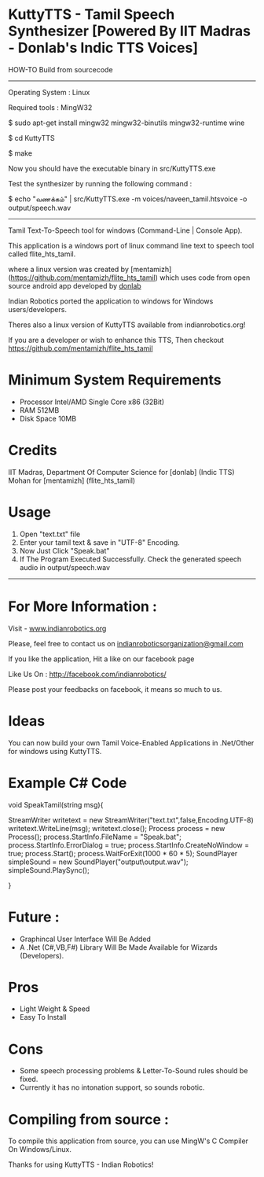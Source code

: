 KuttyTTS - Tamil Speech Synthesizer [Powered By IIT Madras - Donlab's Indic TTS Voices]
=======================================================================================

HOW-TO Build from sourcecode
****************************

Operating System : Linux

Required tools : MingW32

$ sudo apt-get install mingw32 mingw32-binutils mingw32-runtime wine

$ cd KuttyTTS

$ make

Now you should have the executable binary in src/KuttyTTS.exe

Test the synthesizer by running the following command :

$ echo "வணக்கம்" | src/KuttyTTS.exe -m voices/naveen_tamil.htsvoice -o output/speech.wav

*****************************************************************************

Tamil Text-To-Speech tool for windows (Command-Line | Console App).

This application is a windows port of linux command line text to speech tool called flite_hts_tamil.

where a linux version was created by [mentamizh] (https://github.com/mentamizh/flite_hts_tamil)
which uses code from open source android app developed by [donlab](http://www.iitm.ac.in/donlab/tts/index.php)

Indian Robotics ported the application to windows for Windows users/developers.

Theres also a linux version of KuttyTTS available from indianrobotics.org!

If you are a developer or wish to enhance this TTS,
Then checkout https://github.com/mentamizh/flite_hts_tamil


Minimum System Requirements
===========================

* Processor	Intel/AMD Single Core x86 (32Bit)
* RAM		512MB
* Disk Space	10MB

Credits
=======

IIT Madras, Department Of Computer Science for [donlab] (Indic TTS)
Mohan for [mentamizh] (flite_hts_tamil)

Usage
=====

1. Open "text.txt" file
2. Enter your tamil text & save in "UTF-8" Encoding.
3. Now Just Click "Speak.bat"
4. If The Program Executed Successfully. Check the generated speech audio in output/speech.wav

***************************************************************************************************************

For More Information :
======================

Visit - www.indianrobotics.org

Please, feel free to contact us on indianroboticsorganization@gmail.com

If you like the application, Hit a like on our facebook page

Like Us On : http://facebook.com/indianrobotics/

Please post your feedbacks on facebook, it means so much to us.

Ideas
=====

You can now build your own Tamil Voice-Enabled Applications in .Net/Other for windows using KuttyTTS.

Example C# Code
================

void SpeakTamil(string msg){

StreamWriter writetext = new StreamWriter("text.txt",false,Encoding.UTF-8)
writetext.WriteLine(msg);
writetext.close();
Process process = new Process();
process.StartInfo.FileName = "Speak.bat";
process.StartInfo.ErrorDialog = true;
process.StartInfo.CreateNoWindow = true;
process.Start();
process.WaitForExit(1000 * 60 * 5);
SoundPlayer simpleSound = new SoundPlayer("output\output.wav");
simpleSound.PlaySync();

}

Future :
========

* Graphincal User Interface Will Be Added
* A .Net (C#,VB,F#) Library Will Be Made Available for Wizards (Developers).

Pros
=====

* Light Weight & Speed
* Easy To Install

Cons
=====

* Some speech processing problems & Letter-To-Sound rules should be fixed.
* Currently it has no intonation support, so sounds robotic.

Compiling from source :
=======================

To compile this application from source, you can use MingW's C Compiler On Windows/Linux.

Thanks for using KuttyTTS - Indian Robotics!

